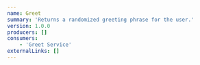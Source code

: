 ```yaml
---
name: Greet
summary: 'Returns a randomized greeting phrase for the user.'
version: 1.0.0
producers: []
consumers:
    - 'Greet Service'
externalLinks: []
---
```



<NodeGraph />

<Schema />
